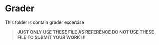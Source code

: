 # Grader
This folder is contain grader excercise

> <strong>JUST ONLY USE THESE FILE AS REFERENCE DO NOT USE THESE FILE TO SUBMIT YOUR WORK !!!</strong>
